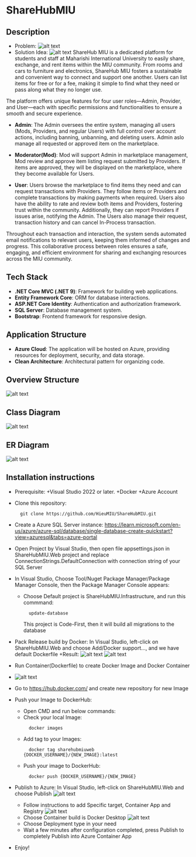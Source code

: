 # ShareHubMIU

## Description

- Problem:
  ![alt text](https://github.com/HieuMIU/ShareHubMIU/blob/main/Documents/ProblemStatement.jpg)
- Solution Idea:
  ![alt text](https://github.com/HieuMIU/ShareHubMIU/blob/main/Documents/ProblemStatement2.jpg)
ShareHub MIU is a dedicated platform for students and staff at Maharishi International University to easily share, exchange, and rent items within the MIU community. From rooms and cars to furniture and electronics, ShareHub MIU fosters a sustainable and convenient way to connect and support one another. Users can list items for free or for a fee, making it simple to find what they need or pass along what they no longer use.

The platform offers unique features for four user roles—Admin, Provider, and User—each with specific permissions and functionalities to ensure a smooth and secure experience.

- **Admin**: The Admin oversees the entire system, managing all users (Mods, Providers, and regular Users) with full control over account actions, including banning, unbanning, and deleting users. 
Admin aslo manage all requested or approved item on the marketplace.

- **Moderator(Mod)**: Mod will support Admin in marketplace management, Mod review and approve item listing request submitted by Providers. 
If items are approved, they will be displayed on the marketplace, where they become available for Users.

- **User**: Users browse the marketplace to find items they need and can request transactions with Providers. They follow items or Providers and complete transactions by making payments when required. Users also have the ability to rate and review both items and Providers, fostering trust within the community. Additionally, they can report Providers if issues arise, notifying the Admin.
The Users also manage their request, transaction history and can cancel In-Process transaction.

Throughout each transaction and interaction, the system sends automated email notifications to relevant users, keeping them informed of changes and progress. This collaborative process between roles ensures a safe, engaging, and efficient environment for sharing and exchanging resources across the MIU community.

## Tech Stack

- **.NET Core MVC (.NET 9)**: Framework for building web applications.
- **Entity Framework Core**: ORM for database interactions.
- **ASP.NET Core Identity**: Authentication and authorization framework.
- **SQL Server**: Database management system.
- **Bootstrap**: Frontend framework for responsive design.

## Application Structure

- **Azure Cloud**: The application will be hosted on Azure, providing resources for deployment, security, and data storage.
- **Clean Architecture**: Architectural pattern for organizing code.

## Overview Structure
![alt text](https://github.com/HieuMIU/ShareHubMIU/blob/main/Documents/Solution-Architecture-Diagram.jpg)

## Class Diagram
![alt text](https://github.com/HieuMIU/ShareHubMIU/blob/main/Documents/Project-Class-Diagram.jpg)

## ER Diagram
![alt text](https://github.com/HieuMIU/ShareHubMIU/blob/main/Documents/Project-ER-Diagram.jpg)

## Installation instructions
- Prerequisite:
  +Visual Studio 2022 or later.
  +Docker
  +Azure Account
- Clone this repository:
  ```
    git clone https://github.com/HieuMIU/ShareHubMIU.git
  ```
- Create a Azure SQL Server instance: https://learn.microsoft.com/en-us/azure/azure-sql/database/single-database-create-quickstart?view=azuresql&tabs=azure-portal
- Open Project by Visual Studio, then open file appsettings.json in ShareHubMIU.Web project and replace ConnectionStrings.DefaultConnection with connection string of your SQL Server
- In Visual Studio, Choose Tool/Nuget Package Manager/Package Manager Console, then the Package Manager Console appears:
  + Choose Default project is ShareHubMIU.Infrastructure, and run this commmand:
    ```
      update-database
    ```
    This project is Code-First, then it will build all migrations to the database
- Pack Release build by Docker: In Visual Studio, left-click on ShareHubMIU.Web and choose Add/Docker support..., and we  have default Dockerfile
    +Result:
  ![alt text](https://github.com/HieuMIU/ShareHubMIU/blob/main/Documents/create-dockerfile.jpg)
  ![alt text](https://github.com/HieuMIU/ShareHubMIU/blob/main/Documents/dockerfile.jpg)
- Run Container(Dockerfile) to create Docker Image and Docker Container
- ![alt text](https://github.com/HieuMIU/ShareHubMIU/blob/main/Documents/build-and-create-image-container.jpg)
- Go to https://hub.docker.com/ and create new repository for new Image
- Push your Image to DockerHub:
    + Open CMD and run below commands:
    + Check your local Image:
      ```
        docker images
      ```
    + Add tag to your Images:
      ```
        docker tag sharehubmiuweb {DOCKER_USERNAME}/{NEW_IMAGE}:latest
      ```
    + Push your image to DockerHub:
      ```
        docker push {DOCKER_USERNAME}/{NEW_IMAGE}
      ```
- Publish to Azure: In Visual Studio, left-click on ShareHubMIU.Web and choose Publish
  ![alt text](https://github.com/HieuMIU/ShareHubMIU/blob/main/Documents/open-publish-popup.jpg)
  + Follow instructions to add Specific target, Container App and Registry
  ![alt text](https://github.com/HieuMIU/ShareHubMIU/blob/main/Documents/open-publish-popup_2.jpg)
  + Choose Container build is Docker Desktop
  ![alt text](https://github.com/HieuMIU/ShareHubMIU/blob/main/Documents/open-publish-popup_3.jpg)
  + Choose Deployment type in your need
  + Wait a few minutes after configuration completed, press Publish to completely Publish into Azure Container App
 
- Enjoy!
